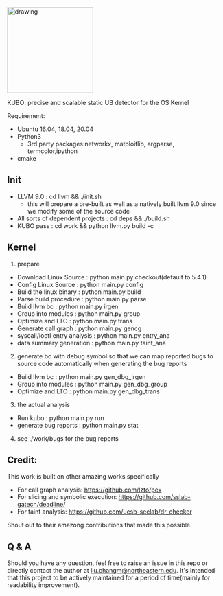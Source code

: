 <img src="kubo.png" alt="drawing" width="200"/>

KUBO: precise and scalable static UB detector for the OS Kernel


Requirement:

- Ubuntu 16.04, 18.04, 20.04
- Python3
    - 3rd party packages:networkx, matploitlib, argparse, termcolor,ipython
- cmake

Init
----

- LLVM 9.0                           : cd llvm && ./init.sh 
    - this will prepare a pre-built as well as a natively built llvm 9.0 since we modify some of the source code
- All sorts of dependent projects    : cd deps && ./build.sh
- KUBO pass                          : cd work && python llvm.py build -c


Kernel
------

1. prepare

- Download Linux Source          : python main.py checkout(default to 5.4.1)
- Config Linux Source            : python main.py config
- Build the linux binary         : python main.py build
- Parse build procedure          : python main.py parse
- Build llvm bc                  : python main.py irgen
- Group into modules             : python main.py group
- Optimize and LTO               : python main.py trans
- Generate call graph            : python main.py gencg
- syscall/ioctl entry analysis   : python main.py entry_ana
- data summary generation        : python main.py taint_ana

2. generate bc with debug symbol so that we can map reported bugs to source code automatically when generating the bug reports

- Build llvm bc                  : python main.py gen_dbg_irgen
- Group into modules             : python main.py gen_dbg_group
- Optimize and LTO               : python main.py gen_dbg_trans

3. the actual analysis

- Run kubo                       : python main.py run
- generate bug reports           : python main.py stat

4. see ./work/bugs for the bug reports


Credit:
----
This work is built on other amazing works
specifically

- For call graph analysis: https://github.com/lzto/pex
- For slicing and symbolic execution: https://github.com/sslab-gatech/deadline/
- For taint analysis: https://github.com/ucsb-seclab/dr_checker

Shout out to their amazong contributions that made this possible.

Q & A
----
Should you have any question, feel free to raise an issue in this repo or directly contact the author at liu.changm@northeastern.edu.
It's intended that this project to be actively maintained for a period of time(mainly for readability improvement).
